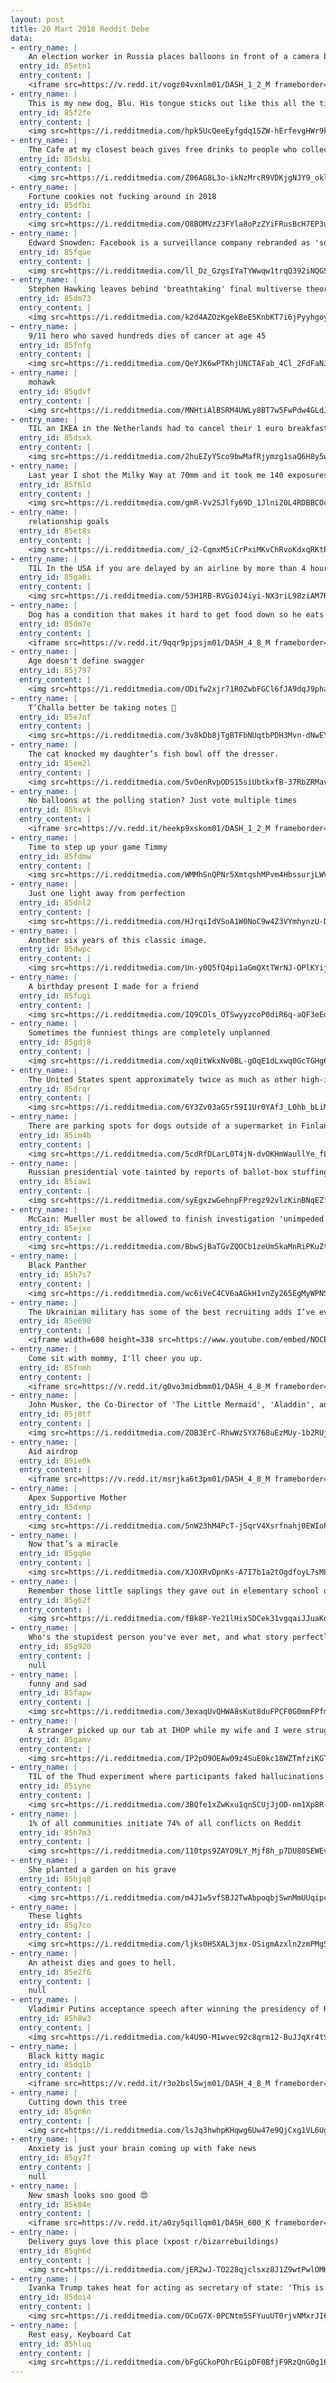 ```yaml
---
layout: post
title: 20 Mart 2018 Reddit Debe
data:
- entry_name: |
    An election worker in Russia places balloons in front of a camera before they begin ballot counting.
  entry_id: 85etn1
  entry_content: |
    <iframe src=https://v.redd.it/vogz04vxnlm01/DASH_1_2_M frameborder=0></iframe>
- entry_name: |
    This is my new dog, Blu. His tongue sticks out like this all the time.
  entry_id: 85f2fe
  entry_content: |
    <img src=https://i.redditmedia.com/hpk5UcQeeEyfgdq1SZW-hErfevgHWr9kKX-meLoohI0.jpg?fm=jpg&s=23ad0a7d60ddb66ae457350db7f9452f frameborder=0>
- entry_name: |
    The Cafe at my closest beach gives free drinks to people who collect a bucket of litter from the beach
  entry_id: 85dsbi
  entry_content: |
    <img src=https://i.redditmedia.com/Z06AG8L3o-ikNzMrcR9VDKjgNJY9_oklDV3SgvG4eiU.jpg?fm=jpg&s=7199c09ab7a067b4affcaefa76393340 frameborder=0>
- entry_name: |
    Fortune cookies not fucking around in 2018
  entry_id: 85dfbi
  entry_content: |
    <img src=https://i.redditmedia.com/O8BOMVz23FYla8oPzZYiFRusBcH7EP3u5N8oM4raP-Q.jpg?fm=jpg&s=5f2db758dee49b01ef973fac78fe6175 frameborder=0>
- entry_name: |
    Edward Snowden: Facebook is a surveillance company rebranded as 'social media'
  entry_id: 85fque
  entry_content: |
    <img src=https://i.redditmedia.com/ll_Dz_GzgsIYaTYWwqw1trqQ392iNQG5TiHK1-zxL5M.jpg?fm=jpg&s=ee4bb943eb2ba9930a4b3d4aa74d444e frameborder=0>
- entry_name: |
    Stephen Hawking leaves behind 'breathtaking' final multiverse theory - A final theory explaining how mankind might detect parallel universes was completed by Stephen Hawking shortly before he died, it has emerged.
  entry_id: 85dm73
  entry_content: |
    <img src=https://i.redditmedia.com/k2d4AZOzKgekBeE5KnbKT7i6jPyyhgoy-DnW8aQwZJ4.jpg?fm=jpg&s=f743c1653df00a28b7634680c8c5bbae frameborder=0>
- entry_name: |
    9/11 hero who saved hundreds dies of cancer at age 45
  entry_id: 85fnfg
  entry_content: |
    <img src=https://i.redditmedia.com/QeYJK6wPTKhjUNCTAFab_4Cl_2FdFaNJwpZMoWxgIhY.jpg?fm=jpg&s=d95f442d58aeba47c24565a5fe86c010 frameborder=0>
- entry_name: |
    mohawk
  entry_id: 85gdvf
  entry_content: |
    <img src=https://i.redditmedia.com/MNHtiAlBSRM4UWLy8BT7w5FwPdw4GLdJZpWT1Q_rp-M.jpg?fm=jpg&s=deac059beed67c18e94d51b154a42fcd frameborder=0>
- entry_name: |
    TIL an IKEA in the Netherlands had to cancel their 1 euro breakfast special because it attracted too many customers and caused traffic jams on the highway.
  entry_id: 85dsxk
  entry_content: |
    <img src=https://i.redditmedia.com/2huEZyYSco9bwMafRjymzg1saQ6H8y5wHh2unxpirqA.jpg?fm=jpg&s=3db269b0562ba686e32b9172f7eada42 frameborder=0>
- entry_name: |
    Last year I shot the Milky Way at 70mm and it took me 140 exposures to complete this image. I was about a 1/4 mile away from the lighthouse
  entry_id: 85f6ld
  entry_content: |
    <img src=https://i.redditmedia.com/gmR-Vv2SJlfy69D_1JlniZ0L4RDBBCOc4Ie5vmZ5QxA.jpg?fm=jpg&s=44f63ce6f28762c5443569d6a45f4e08 frameborder=0>
- entry_name: |
    relationship goals
  entry_id: 85et8s
  entry_content: |
    <img src=https://i.redditmedia.com/_i2-CqmxM5iCrPxiMKvChRvoKdxqRKtPp3nDECQCWnE.jpg?fm=jpg&s=e5374b84adb02aaceb56561fc8a5e035 frameborder=0>
- entry_name: |
    TIL In the USA if you are delayed by an airline by more than 4 hours for actions within their control (overbooking) you are entitled to 4x the face vale of the ticket capped at $1300.
  entry_id: 85ga0i
  entry_content: |
    <img src=https://i.redditmedia.com/53H1RB-RVGi0J4iyi-NX3riL98ziAM7RH0kjTx4CCWE.jpg?fm=jpg&s=f7aa7676c24ac452dae34990604dd2d1 frameborder=0>
- entry_name: |
    Dog has a condition that makes it hard to get food down so he eats in a special high chair.
  entry_id: 85dm7e
  entry_content: |
    <iframe src=https://v.redd.it/9qqr9pjpsjm01/DASH_4_8_M frameborder=0></iframe>
- entry_name: |
    Age doesn't define swagger
  entry_id: 85j797
  entry_content: |
    <img src=https://i.redditmedia.com/ODifw2xjr71R0ZwbFGCl6fJA9dqJ9phaO9C9fbI2ZWo.jpg?fm=jpg&s=be85f4cd81e8173fb6aea16ed68e5c6d frameborder=0>
- entry_name: |
    T’Challa better be taking notes 📝
  entry_id: 85e7nf
  entry_content: |
    <img src=https://i.redditmedia.com/3v8kDb8jTgBTFbNUqtbPDH3Mvn-dNwEYppcAqyQQEQ0.jpg?fm=jpg&s=b1c27cf7613e4fe209ba86761d88932a frameborder=0>
- entry_name: |
    The cat knocked my daughter’s fish bowl off the dresser.
  entry_id: 85em2l
  entry_content: |
    <img src=https://i.redditmedia.com/5vOenRvpODS15siUbtkxfB-37RbZRMavuBcD63ApBbU.jpg?fm=jpg&s=77534fd891a7f693056e10e11038e72e frameborder=0>
- entry_name: |
    No balloons at the polling station? Just vote multiple times
  entry_id: 85hxvk
  entry_content: |
    <iframe src=https://v.redd.it/heekp9xskom01/DASH_1_2_M frameborder=0></iframe>
- entry_name: |
    Time to step up your game Timmy
  entry_id: 85fdmw
  entry_content: |
    <img src=https://i.redditmedia.com/WMMhSnQPNr5XmtqshMPvm4HbssurjLWV53N-JXjTWvk.jpg?fm=jpg&s=3929b9a681918979c7eb1f5e577f2293 frameborder=0>
- entry_name: |
    Just one light away from perfection
  entry_id: 85dnl2
  entry_content: |
    <img src=https://i.redditmedia.com/HJrqiIdVSoA1W0NoC9w4Z3VYmhynzU-DJK9dra6ihv8.jpg?fm=jpg&s=c8b9cc657935e3c713f84511c39d33ca frameborder=0>
- entry_name: |
    Another six years of this classic image.
  entry_id: 85dwpc
  entry_content: |
    <img src=https://i.redditmedia.com/Un-y0Q5fQ4pi1aGmQXtTWrNJ-OPlKYijiI50Zd3m1EE.jpg?fm=jpg&s=30a2fca068b64ee52af659be94397e78 frameborder=0>
- entry_name: |
    A birthday present I made for a friend
  entry_id: 85fugi
  entry_content: |
    <img src=https://i.redditmedia.com/IQ9COls_OTSwyyzcoP0diR6q-aQF3eEdPgEDcKVLCQc.jpg?fm=jpg&s=a5b7c90c2914c7b3799a10de33db6e0a frameborder=0>
- entry_name: |
    Sometimes the funniest things are completely unplanned
  entry_id: 85gdj8
  entry_content: |
    <img src=https://i.redditmedia.com/xq0itWkxNv0BL-gOqE1dLxwq0GcTGHg6_DNiYBAwinU.png?fm=jpg&s=13001975dc11af9f013ab5468007fe62 frameborder=0>
- entry_name: |
    The United States spent approximately twice as much as other high-income countries on medical care, yet utilization rates were largely similar to those in other nations. Prices of labor and goods, including pharmaceuticals and devices, and administrative costs appeared to be main drivers - JAMA
  entry_id: 85drqr
  entry_content: |
    <img src=https://i.redditmedia.com/6Y3Zv03aG5r59I1Ur0YAfJ_LOhb_bLiMP0D-ySGY_wY.jpg?fm=jpg&s=3bd12266dd58f0fbb5abf760ea56e683 frameborder=0>
- entry_name: |
    There are parking spots for dogs outside of a supermarket in Finland
  entry_id: 85im4b
  entry_content: |
    <img src=https://i.redditmedia.com/5cdRfDLarL0T4jN-dvOKHmWaullYe_fLuNCpBp9tbKI.jpg?fm=jpg&s=0b4c3469f514cc1c8177683c7b527550 frameborder=0>
- entry_name: |
    Russian presidential vote tainted by reports of ballot-box stuffing
  entry_id: 85iaw1
  entry_content: |
    <img src=https://i.redditmedia.com/syEgxzwGehnpFPregz92vlzKinBNqEZfgFSmVyyUcN8.jpg?fm=jpg&s=7810c8dbd81f895c68f19243abf330f7 frameborder=0>
- entry_name: |
    McCain: Mueller must be allowed to finish investigation 'unimpeded'
  entry_id: 85ejxe
  entry_content: |
    <img src=https://i.redditmedia.com/BbwSjBaTGvZQOCb1zeUm5kaMnRiPKuZteGshrxi41wU.jpg?fm=jpg&s=6d0c1f50db64a847cefd179cd8f78fe8 frameborder=0>
- entry_name: |
    Black Panther
  entry_id: 85h7s7
  entry_content: |
    <img src=https://i.redditmedia.com/wc6iVeC4CV6aAGkH1vnZy265EgMyWPNSD20pNT73xZw.jpg?fm=jpg&s=bb901ba3e7d874f7dd3214ea192a587d frameborder=0>
- entry_name: |
    The Ukrainian military has some of the best recruiting adds I’ve ever seen
  entry_id: 85e690
  entry_content: |
    <iframe width=600 height=338 src=https://www.youtube.com/embed/NOCbW1hc6Ng?feature=oembed&enablejsapi=1&enablejsapi=1&enablejsapi=1 frameborder=0 allow=autoplay; encrypted-media allowfullscreen></iframe>
- entry_name: |
    Come sit with mommy, I'll cheer you up.
  entry_id: 85fnmh
  entry_content: |
    <iframe src=https://v.redd.it/g0vo3midbmm01/DASH_4_8_M frameborder=0></iframe>
- entry_name: |
    John Musker, the Co-Director of 'The Little Mermaid', 'Aladdin', and 'Moana' retires from Disney after 40 years of work.
  entry_id: 85j0tf
  entry_content: |
    <img src=https://i.redditmedia.com/ZOB3ErC-RhwWzSYX768uEzMUy-1b2RUj9oACH2BUnXw.jpg?fm=jpg&s=97390c72590020c91dbaafaa0253dc45 frameborder=0>
- entry_name: |
    Aid airdrop
  entry_id: 85ie0k
  entry_content: |
    <iframe src=https://v.redd.it/msrjka6t3pm01/DASH_4_8_M frameborder=0></iframe>
- entry_name: |
    Apex Supportive Mother
  entry_id: 85dxmp
  entry_content: |
    <img src=https://i.redditmedia.com/5nW23hM4PcT-jSqrV4Xsrfnahj0EWIoPQXbai7VMqnk.jpg?fm=jpg&s=ab89fafb0abe4eec7cb840fc5ca9e3fc frameborder=0>
- entry_name: |
    Now that’s a miracle
  entry_id: 85gq0e
  entry_content: |
    <img src=https://i.redditmedia.com/XJOXRvDpnKs-A7I7b1a2tOgdfoyL7sM80ufcCav671I.jpg?fm=jpg&s=095d7cfbf9e6a14d57f17f1c3d5ed76d frameborder=0>
- entry_name: |
    Remember those little saplings they gave out in elementary school on earth day? Here is mine, 20 years later.
  entry_id: 85g62f
  entry_content: |
    <img src=https://i.redditmedia.com/fBk8P-Ye21lHix5DCek31vgqaiJJuaKoTaiffh7f89s.jpg?fm=jpg&s=712422cceb26531f3ca15e9ea7590ece frameborder=0>
- entry_name: |
    Who's the stupidest person you've ever met, and what story perfectly sums up their stupidity?
  entry_id: 85g920
  entry_content: |
    null
- entry_name: |
    funny and sad
  entry_id: 85fapw
  entry_content: |
    <img src=https://i.redditmedia.com/3exaqUvQHWA8sKut8duFPCF0G0mmFPfm0XAHMTU-mzo.jpg?fm=jpg&s=99cc5935b18c5c6c4b7b1d5937bb58fb frameborder=0>
- entry_name: |
    A stranger picked up our tab at IHOP while my wife and I were struggling to keep our twin babies calm. We cried.
  entry_id: 85gamv
  entry_content: |
    <img src=https://i.redditmedia.com/IP2pO9OEAw09z4SuE0kc18WZTmfziKGTtxD0XCaQMxA.jpg?fm=jpg&s=63a9d5eaa8a2f58266a55c3818e4d6a8 frameborder=0>
- entry_name: |
    TIL of the Thud experiment where participants faked hallucinations to be admitted to a psychiatric hospital but then acted normal. They were forced to take antipsychotic drugs to be released.
  entry_id: 85iyne
  entry_content: |
    <img src=https://i.redditmedia.com/3BQfe1xZwKxu1qnSCUjJjOD-nm1Xp8R-ULhhXWjlXV8.jpg?fm=jpg&s=4c749f336538030e68dfbe42745e44c0 frameborder=0>
- entry_name: |
    1% of all communities initiate 74% of all conflicts on Reddit
  entry_id: 85h7m3
  entry_content: |
    <img src=https://i.redditmedia.com/110tps9ZAYO9LY_Mjf8h_p7DU80SEWEv5_2LE0s5ndw.jpg?fm=jpg&s=872a7eda2f24f5d1a36ee392a9e989df frameborder=0>
- entry_name: |
    She planted a garden on his grave
  entry_id: 85hjq8
  entry_content: |
    <img src=https://i.redditmedia.com/m4J1w5vfSBJ2TwAbpoqbjSwnMmUUqipcOB-s-E82f0I.png?fm=jpg&s=ad6226ade0ad42d9067d4d140aee55c5 frameborder=0>
- entry_name: |
    These lights
  entry_id: 85g7co
  entry_content: |
    <img src=https://i.redditmedia.com/ljks0HSXAL3jmx-OSigmAzxln2zmPMg5dEFwp-5j_AE.jpg?fm=jpg&s=a79c5bfe9f4a600a00a70a56b8373aab frameborder=0>
- entry_name: |
    An atheist dies and goes to hell.
  entry_id: 85e2f6
  entry_content: |
    null
- entry_name: |
    Vladimir Putins acceptance speech after winning the presidency of Russia for another term (2018)
  entry_id: 85h8w3
  entry_content: |
    <img src=https://i.redditmedia.com/k4U9O-M1wvec92c8qrm12-BuJJqXr4tSjkxm0h58_M8.jpg?fm=jpg&s=9a622be9d2a0893a7ad5396b09061b7e frameborder=0>
- entry_name: |
    Black kitty magic
  entry_id: 85dq1b
  entry_content: |
    <iframe src=https://v.redd.it/r3o2bsl5wjm01/DASH_4_8_M frameborder=0></iframe>
- entry_name: |
    Cutting down this tree
  entry_id: 85gn6n
  entry_content: |
    <img src=https://i.redditmedia.com/lsJq3hwhpKHqwg6Uw47e9QjCxg1VL6UgjUwM3Cy3RrQ.gif?fm=jpg&s=78e9472fc513f17c2d04e0f227f80759 frameborder=0>
- entry_name: |
    Anxiety is just your brain coming up with fake news
  entry_id: 85gy7f
  entry_content: |
    null
- entry_name: |
    New smash looks soo good 😍
  entry_id: 85k84e
  entry_content: |
    <iframe src=https://v.redd.it/a0zy5qillqm01/DASH_600_K frameborder=0></iframe>
- entry_name: |
    Delivery guys love this place (xpost r/bizarrebuildings)
  entry_id: 85gh6d
  entry_content: |
    <img src=https://i.redditmedia.com/jER2wJ-TO228qjclsxz8J1Z9wtPwlOMKGpe4p-yWhzg.gif?fm=jpg&s=91a5d0824613c557f08bfb9158b86c47 frameborder=0>
- entry_name: |
    Ivanka Trump takes heat for acting as secretary of state: 'This is blatant nepotism'
  entry_id: 85doi4
  entry_content: |
    <img src=https://i.redditmedia.com/OCoG7X-0PCNtm5SFYuuUT0rjvNMxrJI6RlgT5-xwXmM.jpg?fm=jpg&s=7541952355241558109f5bfda37fc990 frameborder=0>
- entry_name: |
    Rest easy, Keyboard Cat
  entry_id: 85hluq
  entry_content: |
    <img src=https://i.redditmedia.com/bFgGCkoPOhrEGipDF0BfjF9RzQnG0g160w57LaBAIW4.jpg?fm=jpg&s=3567eaa9e6ccd1b98cc6d6af804a49db frameborder=0>
---
```

